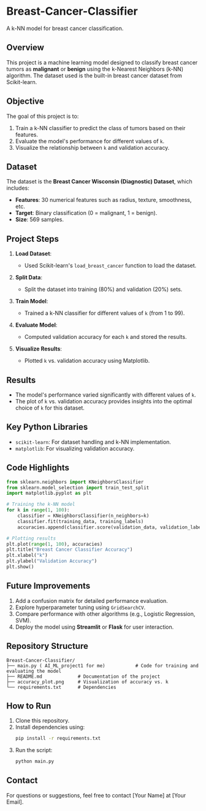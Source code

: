 # Breast-Cancer-Classifier
A k-NN model for breast cancer classification.

## Overview
This project is a machine learning model designed to classify breast cancer tumors as **malignant** or **benign** using the k-Nearest Neighbors (k-NN) algorithm. The dataset used is the built-in breast cancer dataset from Scikit-learn.

## Objective
The goal of this project is to:
1. Train a k-NN classifier to predict the class of tumors based on their features.
2. Evaluate the model's performance for different values of `k`.
3. Visualize the relationship between `k` and validation accuracy.

## Dataset
The dataset is the **Breast Cancer Wisconsin (Diagnostic) Dataset**, which includes:
- **Features**: 30 numerical features such as radius, texture, smoothness, etc.
- **Target**: Binary classification (0 = malignant, 1 = benign).
- **Size**: 569 samples.

## Project Steps
1. **Load Dataset**:
   - Used Scikit-learn's `load_breast_cancer` function to load the dataset.
   
2. **Split Data**:
   - Split the dataset into training (80%) and validation (20%) sets.

3. **Train Model**:
   - Trained a k-NN classifier for different values of `k` (from 1 to 99).

4. **Evaluate Model**:
   - Computed validation accuracy for each `k` and stored the results.

5. **Visualize Results**:
   - Plotted `k` vs. validation accuracy using Matplotlib.

## Results
- The model's performance varied significantly with different values of `k`.
- The plot of `k` vs. validation accuracy provides insights into the optimal choice of `k` for this dataset.

## Key Python Libraries
- `scikit-learn`: For dataset handling and k-NN implementation.
- `matplotlib`: For visualizing validation accuracy.

## Code Highlights
```python
from sklearn.neighbors import KNeighborsClassifier
from sklearn.model_selection import train_test_split
import matplotlib.pyplot as plt

# Training the k-NN model
for k in range(1, 100):
    classifier = KNeighborsClassifier(n_neighbors=k)
    classifier.fit(training_data, training_labels)
    accuracies.append(classifier.score(validation_data, validation_labels))

# Plotting results
plt.plot(range(1, 100), accuracies)
plt.title("Breast Cancer Classifier Accuracy")
plt.xlabel("k")
plt.ylabel("Validation Accuracy")
plt.show()
```

## Future Improvements
1. Add a confusion matrix for detailed performance evaluation.
2. Explore hyperparameter tuning using `GridSearchCV`.
3. Compare performance with other algorithms (e.g., Logistic Regression, SVM).
4. Deploy the model using **Streamlit** or **Flask** for user interaction.

## Repository Structure
```
Breast-Cancer-Classifier/
├── main.py ( AI_ML_project1 for me)           # Code for training and evaluating the model
├── README.md             # Documentation of the project
├── accuracy_plot.png     # Visualization of accuracy vs. k
└── requirements.txt      # Dependencies
```

## How to Run
1. Clone this repository.
2. Install dependencies using:
   ```bash
   pip install -r requirements.txt
   ```
3. Run the script:
   ```bash
   python main.py
   ```

## Contact
For questions or suggestions, feel free to contact [Your Name] at [Your Email].
